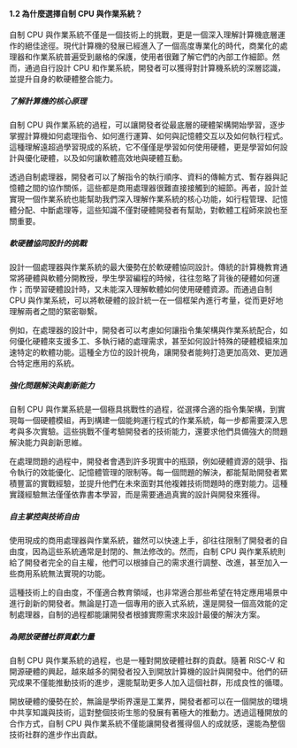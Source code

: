 #### 1.2 為什麼選擇自制 CPU 與作業系統？

自制 CPU 與作業系統不僅是一個技術上的挑戰，更是一個深入理解計算機底層運作的絕佳途徑。現代計算機的發展已經進入了一個高度專業化的時代，商業化的處理器和作業系統普遍受到嚴格的保護，使用者很難了解它們的內部工作細節。然而，通過自行設計 CPU 和作業系統，開發者可以獲得對計算機系統的深層認識，並提升自身的軟硬體整合能力。

##### 了解計算機的核心原理
自制 CPU 與作業系統的過程，可以讓開發者從最底層的硬體架構開始學習，逐步掌握計算機如何處理指令、如何進行運算、如何與記憶體交互以及如何執行程式。這種理解遠超過學習現成的系統，它不僅僅是學習如何使用硬體，更是學習如何設計與優化硬體，以及如何讓軟體高效地與硬體互動。

透過自制處理器，開發者可以了解指令的執行順序、資料的傳輸方式、暫存器與記憶體之間的協作關係，這些都是商用處理器很難直接接觸到的細節。再者，設計並實現一個作業系統也能幫助我們深入理解作業系統的核心功能，如行程管理、記憶體分配、中斷處理等，這些知識不僅對硬體開發者有幫助，對軟體工程師來說也至關重要。

##### 軟硬體協同設計的挑戰
設計一個處理器與作業系統的最大優勢在於軟硬體協同設計。傳統的計算機教育通常將硬體與軟體分開教授，學生學習編程的時候，往往忽略了背後的硬體如何運作；而學習硬體設計時，又未能深入理解軟體如何使用硬體資源。而通過自制 CPU 與作業系統，可以將軟硬體的設計統一在一個框架內進行考量，從而更好地理解兩者之間的緊密聯繫。

例如，在處理器的設計中，開發者可以考慮如何讓指令集架構與作業系統配合，如何優化硬體來支援多工、多執行緒的處理需求，甚至如何設計特殊的硬體模組來加速特定的軟體功能。這種全方位的設計視角，讓開發者能夠打造更加高效、更加適合特定應用的系統。

##### 強化問題解決與創新能力
自制 CPU 與作業系統是一個極具挑戰性的過程，從選擇合適的指令集架構，到實現每一個硬體模組，再到構建一個能夠運行程式的作業系統，每一步都需要深入思考與多次實驗。這些挑戰不僅考驗開發者的技術能力，還要求他們具備強大的問題解決能力與創新思維。

在處理問題的過程中，開發者會遇到許多現實中的瓶頸，例如硬體資源的競爭、指令執行的效能優化、記憶體管理的限制等。每一個問題的解決，都能幫助開發者累積豐富的實戰經驗，並提升他們在未來面對其他複雜技術問題時的應對能力。這種實踐經驗無法僅僅依靠書本學習，而是需要通過真實的設計與開發來獲得。

##### 自主掌控與技術自由
使用現成的商用處理器與作業系統，雖然可以快速上手，卻往往限制了開發者的自由度，因為這些系統通常是封閉的、無法修改的。然而，自制 CPU 與作業系統則給了開發者完全的自主權，他們可以根據自己的需求進行調整、改進，甚至加入一些商用系統無法實現的功能。

這種技術上的自由度，不僅適合教育領域，也非常適合那些希望在特定應用場景中進行創新的開發者。無論是打造一個專用的嵌入式系統，還是開發一個高效能的定制處理器，自制的過程都能讓開發者根據實際需求來設計最優的解決方案。

##### 為開放硬體社群貢獻力量
自制 CPU 與作業系統的過程，也是一種對開放硬體社群的貢獻。隨著 RISC-V 和開源硬體的興起，越來越多的開發者投入到開放計算機的設計與開發中。他們的研究成果不僅能推動技術的進步，還能幫助更多人加入這個社群，形成良性的循環。

開放硬體的優勢在於，無論是學術界還是工業界，開發者都可以在一個開放的環境中共享知識與技術，這對整個技術生態的發展有著極大的推動力。透過這種開放的合作方式，自制 CPU 與作業系統不僅能讓開發者獲得個人的成就感，還能為整個技術社群的進步作出貢獻。